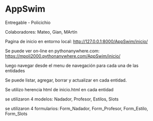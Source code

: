 # AppSwim
Entregable - Policichio

Colaboradores: Mateo, Gian, MArtín

Pagina de inicio en entorno local:
http://127.0.0.1:8000/AppSwim/inicio/

Se puede ver on-line en pythonanywhere.com:
https://mpoli2000.pythonanywhere.com/AppSwim/inicio/

luego navegar desde el menu de navegación para cada una de las entidades

Se puede listar, agregar, borrar y actualizar en cada entidad.

Se utilizo herencia html de inicio.html en cada entidad

se utilizaron 4 modelos: Nadador, Profesor, Estilos, Slots

se utilizaron 4 formularios: Form_Nadador, Form_Profesor, Form_Estilo, Form_Slots

